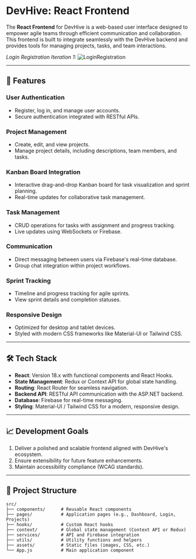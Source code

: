# DevHive: React Frontend

The **React Frontend** for DevHive is a web-based user interface designed to empower agile teams through efficient communication and collaboration. This frontend is built to integrate seamlessly with the DevHive backend and provides tools for managing projects, tasks, and team interactions.

_Login Registration Iteration 1:_
![LoginRegistration](https://github.com/user-attachments/assets/7985909c-980b-43f3-8f63-ece0e19c0596)


---

## 🚀 Features

### User Authentication
- Register, log in, and manage user accounts.
- Secure authentication integrated with RESTful APIs.

### Project Management
- Create, edit, and view projects.
- Manage project details, including descriptions, team members, and tasks.

### Kanban Board Integration
- Interactive drag-and-drop Kanban board for task visualization and sprint planning.
- Real-time updates for collaborative task management.

### Task Management
- CRUD operations for tasks with assignment and progress tracking.
- Live updates using WebSockets or Firebase.

### Communication
- Direct messaging between users via Firebase's real-time database.
- Group chat integration within project workflows.

### Sprint Tracking
- Timeline and progress tracking for agile sprints.
- View sprint details and completion statuses.

### Responsive Design
- Optimized for desktop and tablet devices.
- Styled with modern CSS frameworks like Material-UI or Tailwind CSS.

---

## 🛠️ Tech Stack

- **React**: Version 18.x with functional components and React Hooks.
- **State Management**: Redux or Context API for global state handling.
- **Routing**: React Router for seamless navigation.
- **Backend API**: RESTful API communication with the ASP.NET backend.
- **Database**: Firebase for real-time messaging.
- **Styling**: Material-UI / Tailwind CSS for a modern, responsive design.

---

## 📈 Development Goals

1. Deliver a polished and scalable frontend aligned with DevHive's ecosystem.
2. Ensure extensibility for future feature enhancements.
3. Maintain accessibility compliance (WCAG standards).

---

## 📂 Project Structure

```plaintext
src/
├── components/      # Reusable React components
├── pages/           # Application pages (e.g., Dashboard, Login, Projects)
├── hooks/           # Custom React hooks
├── context/         # Global state management (Context API or Redux)
├── services/        # API and Firebase integration
├── utils/           # Utility functions and helpers
├── assets/          # Static files (images, CSS, etc.)
└── App.js           # Main application component
